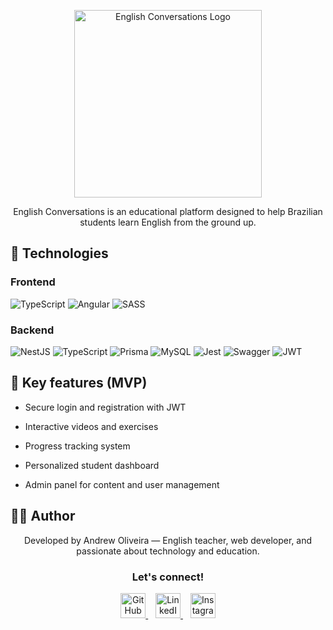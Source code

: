 <p align="center">
<img src="https://englishconversations-files.s3.us-east-1.amazonaws.com/images/logo_white.png" alt="English Conversations Logo" width="300">
</p>

<p align="center">
English Conversations is an educational platform designed to help Brazilian students learn English from the ground up.
</p>

## 🚀 Technologies

### Frontend

![TypeScript](https://img.shields.io/badge/-TypeScript-3178C6?style=flat&logo=typescript&logoColor=white)
![Angular](https://img.shields.io/badge/angular-%23DD0031.svg?style=flat&logo=angular&logoColor=white)
![SASS](https://img.shields.io/badge/SASS-hotpink.svg?style=flat&logo=SASS&logoColor=white)

### Backend

![NestJS](https://img.shields.io/badge/-NestJS-E0234E?style=flat&logo=nestjs&logoColor=white)
![TypeScript](https://img.shields.io/badge/-TypeScript-3178C6?style=flat&logo=typescript&logoColor=white)
![Prisma](https://img.shields.io/badge/Prisma-3982CE?style=flat&logo=Prisma&logoColor=white)
![MySQL](https://img.shields.io/badge/-MySQL-4479A1?style=flat&logo=mysql&logoColor=white)
![Jest](https://img.shields.io/badge/-Jest-C21325?style=flat&logo=jest&logoColor=white)
![Swagger](https://img.shields.io/badge/-Swagger-%23Clojure?style=flat&logo=swagger&logoColor=white)
![JWT](https://img.shields.io/badge/JWT-black?style=flat&logo=JSON%20web%20tokens)

## 🔑 Key features (MVP)

- Secure login and registration with JWT

- Interactive videos and exercises

- Progress tracking system

- Personalized student dashboard

- Admin panel for content and user management

## 🧑‍💻 Author

<p align="center">
Developed by Andrew Oliveira — English teacher, web developer, and passionate about technology and education.
</p>

<h3 align="center">Let's connect!</h3>

<p align="center">
  <a href="https://github.com/andy-oliv" target="_blank">
    <img src="https://img.icons8.com/ios-glyphs/ffffff/github.png" alt="GitHub" width="40" />
  </a>
  &nbsp;&nbsp;
  <a href="https://www.linkedin.com/in/andy-oliveira/" target="_blank">
    <img src="https://cdn.jsdelivr.net/gh/devicons/devicon/icons/linkedin/linkedin-original.svg" alt="LinkedIn" width="40" />
  </a>
  &nbsp;&nbsp;
  <a href="https://www.instagram.com/andrewithw/" target="_blank">
    <img src="https://upload.wikimedia.org/wikipedia/commons/a/a5/Instagram_icon.png" alt="Instagram" width="40" />
  </a>
</p>
